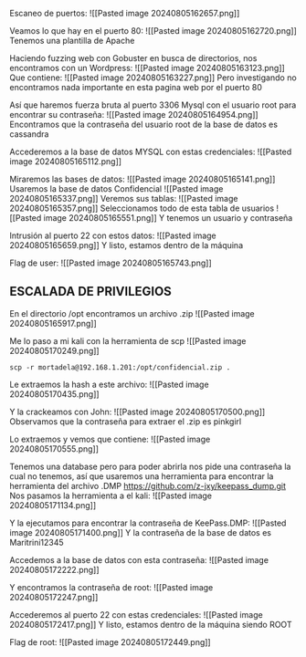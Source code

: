 Escaneo de puertos:
![[Pasted image 20240805162657.png]]

Veamos lo que hay en el puerto 80:
![[Pasted image 20240805162720.png]]
Tenemos una plantilla de Apache

Haciendo fuzzing web con  Gobuster  en busca de directorios, nos encontramos con un Wordpress:
![[Pasted image 20240805163123.png]]
Que contiene:
![[Pasted image 20240805163227.png]]
Pero investigando no encontramos nada importante en esta pagina web por el puerto 80

Así que haremos fuerza bruta al puerto 3306 Mysql con el usuario root para encontrar su contraseña:
![[Pasted image 20240805164954.png]]
Encontramos que la contraseña del usuario root de la base de datos es cassandra

Accederemos a la base de datos MYSQL con estas credenciales:
![[Pasted image 20240805165112.png]]

Miraremos las bases de datos:
![[Pasted image 20240805165141.png]]
Usaremos la base de datos Confidencial
![[Pasted image 20240805165337.png]]
Veremos sus tablas:
![[Pasted image 20240805165357.png]]
Seleccionamos todo de esta tabla de usuarios
![[Pasted image 20240805165551.png]]
Y tenemos un usuario y contraseña

Intrusión al puerto 22 con estos datos:
![[Pasted image 20240805165659.png]]
Y listo, estamos dentro de la máquina

Flag de user:
![[Pasted image 20240805165743.png]]

## ESCALADA DE PRIVILEGIOS

En el directorio /opt encontramos un archivo .zip
![[Pasted image 20240805165917.png]]

Me lo paso a mi kali con la herramienta de scp
![[Pasted image 20240805170249.png]]
```
scp -r mortadela@192.168.1.201:/opt/confidencial.zip .
```

Le extraemos la hash a este archivo:
![[Pasted image 20240805170435.png]]

Y la crackeamos con John:
![[Pasted image 20240805170500.png]]
Observamos que la contraseña para extraer el .zip es pinkgirl

Lo extraemos y vemos que contiene:
![[Pasted image 20240805170555.png]]

Tenemos una database pero para poder abrirla nos pide una contraseña la cual no tenemos, así que usaremos una  herramienta para encontrar la herramienta del archivo .DMP
https://github.com/z-jxy/keepass_dump.git
Nos pasamos la herramienta a el kali:
![[Pasted image 20240805171134.png]]

Y la ejecutamos para encontrar la contraseña de KeePass.DMP:
![[Pasted image 20240805171400.png]]
Y la contraseña de la base de datos es Maritrini12345

Accedemos a la base de datos con esta contraseña:
![[Pasted image 20240805172222.png]]

Y encontramos la contraseña de root:
![[Pasted image 20240805172247.png]]

Accederemos al puerto 22 con estas credenciales:
![[Pasted image 20240805172417.png]]
Y listo, estamos dentro de la máquina siendo ROOT

Flag de root:
![[Pasted image 20240805172449.png]]



